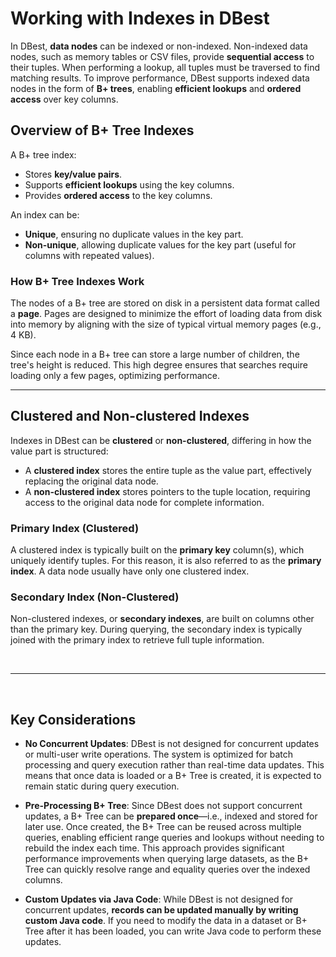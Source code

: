 # Working with Indexes in DBest

In DBest, **data nodes** can be indexed or non-indexed. Non-indexed data nodes, such as memory tables or CSV files, provide **sequential access** to their tuples. When performing a lookup, all tuples must be traversed to find matching results. To improve performance, DBest supports indexed data nodes in the form of **B+ trees**, enabling **efficient lookups** and **ordered access** over key columns.

## Overview of B+ Tree Indexes

A B+ tree index:
- Stores **key/value pairs**.
- Supports **efficient lookups** using the key columns.
- Provides **ordered access** to the key columns.

An index can be:
- **Unique**, ensuring no duplicate values in the key part.
- **Non-unique**, allowing duplicate values for the key part (useful for columns with repeated values).


### How B+ Tree Indexes Work
The nodes of a B+ tree are stored on disk in a persistent data format called a **page**. Pages are designed to minimize the effort of loading data from disk into memory by aligning with the size of typical virtual memory pages (e.g., 4 KB). 

Since each node in a B+ tree can store a large number of children, the tree's height is reduced. This high degree ensures that searches require loading only a few pages, optimizing performance.

---


## Clustered and Non-clustered Indexes


Indexes in DBest can be **clustered** or **non-clustered**, differing in how the value part is structured:
- A **clustered index** stores the entire tuple as the value part, effectively replacing the original data node.
- A **non-clustered index** stores pointers to the tuple location, requiring access to the original data node for complete information.

### Primary Index (Clustered)
A clustered index is typically built on the **primary key** column(s), which uniquely identify tuples. For this reason, it is also referred to as the **primary index**. A data node usually have only one clustered index.

### Secondary Index (Non-Clustered)
Non-clustered indexes, or **secondary indexes**, are built on columns other than the primary key. During querying, the secondary index is typically joined with the primary index to retrieve full tuple information.

<br>

---

<br>

## Key Considerations

- **No Concurrent Updates**: DBest is not designed for concurrent updates or multi-user write operations. The system is optimized for batch processing and query execution rather than real-time data updates. This means that once data is loaded or a B+ Tree is created, it is expected to remain static during query execution.
  
- **Pre-Processing B+ Tree**: Since DBest does not support concurrent updates, a B+ Tree can be **prepared once**—i.e., indexed and stored for later use. Once created, the B+ Tree can be reused across multiple queries, enabling efficient range queries and lookups without needing to rebuild the index each time. This approach provides significant performance improvements when querying large datasets, as the B+ Tree can quickly resolve range and equality queries over the indexed columns.

- **Custom Updates via Java Code**: While DBest is not designed for concurrent updates, **records can be updated manually by writing custom Java code**. If you need to modify the data in a dataset or B+ Tree after it has been loaded, you can write Java code to perform these updates. 


